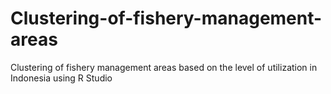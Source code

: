 # Clustering-of-fishery-management-areas
Clustering of fishery management areas based on the level of utilization in Indonesia using R Studio
